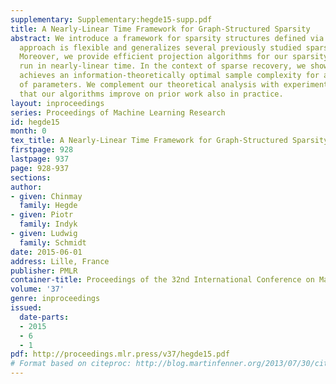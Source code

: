 ```yaml
---
supplementary: Supplementary:hegde15-supp.pdf
title: A Nearly-Linear Time Framework for Graph-Structured Sparsity
abstract: We introduce a framework for sparsity structures defined via graphs. Our
  approach is flexible and generalizes several previously studied sparsity models.
  Moreover, we provide efficient projection algorithms for our sparsity model that
  run in nearly-linear time. In the context of sparse recovery, we show that our framework
  achieves an information-theoretically optimal sample complexity for a wide range
  of parameters. We complement our theoretical analysis with experiments demonstrating
  that our algorithms improve on prior work also in practice.
layout: inproceedings
series: Proceedings of Machine Learning Research
id: hegde15
month: 0
tex_title: A Nearly-Linear Time Framework for Graph-Structured Sparsity
firstpage: 928
lastpage: 937
page: 928-937
sections: 
author:
- given: Chinmay
  family: Hegde
- given: Piotr
  family: Indyk
- given: Ludwig
  family: Schmidt
date: 2015-06-01
address: Lille, France
publisher: PMLR
container-title: Proceedings of the 32nd International Conference on Machine Learning
volume: '37'
genre: inproceedings
issued:
  date-parts:
  - 2015
  - 6
  - 1
pdf: http://proceedings.mlr.press/v37/hegde15.pdf
# Format based on citeproc: http://blog.martinfenner.org/2013/07/30/citeproc-yaml-for-bibliographies/
---
```

